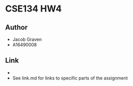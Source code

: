 # CSE134 HW4

## Author

- Jacob Graven
- A16490008

## Link

- 
- See link.md for links to specific parts of the assignment
